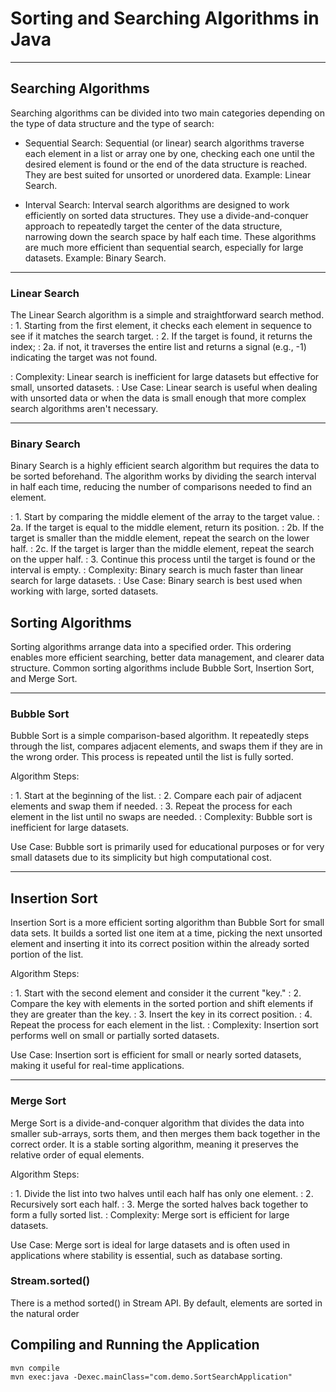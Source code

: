 

# Sorting and Searching Algorithms in Java
***
## Searching Algorithms
Searching algorithms can be divided into two main categories depending on the type of data structure and the type of search:

* Sequential Search: Sequential (or linear) search algorithms traverse each element in a list or array one by one, checking each one until the desired element is found or the end of the data structure is reached. They are best suited for unsorted or unordered data. Example: Linear Search.

* Interval Search: Interval search algorithms are designed to work efficiently on sorted data structures. They use a divide-and-conquer approach to repeatedly target the center of the data structure, narrowing down the search space by half each time. These algorithms are much more efficient than sequential search, especially for large datasets. Example: Binary Search.

***
### Linear Search

The Linear Search algorithm is a simple and straightforward search method. 
: 1. Starting from the first element, it checks each element in sequence to see if it matches the search target. 
: 2. If the target is found, it returns the index; 
: 2a. if not, it traverses the entire list and returns a signal (e.g., -1) indicating the target was not found.

: Complexity: Linear search is inefficient for large datasets but effective for small, unsorted datasets.
: Use Case: Linear search is useful when dealing with unsorted data or when the data is small enough that more complex search algorithms aren't necessary.

***
### Binary Search
Binary Search is a highly efficient search algorithm but requires the data to be sorted beforehand. The algorithm works by dividing the search interval in half each time, reducing the number of comparisons needed to find an element.

: 1. Start by comparing the middle element of the array to the target value.
: 2a. If the target is equal to the middle element, return its position.
: 2b.  If the target is smaller than the middle element, repeat the search on the lower half.
: 2c.   If the target is larger than the middle element, repeat the search on the upper half.
: 3. Continue this process until the target is found or the interval is empty.
: Complexity: Binary search is much faster than linear search for large datasets.
: Use Case: Binary search is best used when working with large, sorted datasets.

## Sorting Algorithms
Sorting algorithms arrange data into a specified order. This ordering enables more efficient searching, better data management, and clearer data structure. Common sorting algorithms include Bubble Sort, Insertion Sort, and Merge Sort.
***

### Bubble Sort
Bubble Sort is a simple comparison-based algorithm. It repeatedly steps through the list, compares adjacent elements, and swaps them if they are in the wrong order. This process is repeated until the list is fully sorted.

Algorithm Steps:

: 1. Start at the beginning of the list.
: 2. Compare each pair of adjacent elements and swap them if needed.
: 3. Repeat the process for each element in the list until no swaps are needed.
: Complexity: Bubble sort is inefficient for large datasets.

Use Case: Bubble sort is primarily used for educational purposes or for very small datasets due to its simplicity but high computational cost.
***
## Insertion Sort
Insertion Sort is a more efficient sorting algorithm than Bubble Sort for small data sets. It builds a sorted list one item at a time, picking the next unsorted element and inserting it into its correct position within the already sorted portion of the list.

Algorithm Steps:

: 1. Start with the second element and consider it the current "key."
: 2. Compare the key with elements in the sorted portion and shift elements if they are greater than the key.
: 3. Insert the key in its correct position.
: 4. Repeat the process for each element in the list.
: Complexity: Insertion sort performs well on small or partially sorted datasets.

Use Case: Insertion sort is efficient for small or nearly sorted datasets, making it useful for real-time applications.
***
### Merge Sort
Merge Sort is a divide-and-conquer algorithm that divides the data into smaller sub-arrays, sorts them, and then merges them back together in the correct order. It is a stable sorting algorithm, meaning it preserves the relative order of equal elements.

Algorithm Steps:

: 1. Divide the list into two halves until each half has only one element.
: 2. Recursively sort each half.
: 3. Merge the sorted halves back together to form a fully sorted list.
: Complexity: Merge sort is efficient for large datasets.

Use Case: Merge sort is ideal for large datasets and is often used in applications where stability is essential, such as database sorting.


### Stream.sorted()
There is a method sorted() in Stream API. By default, elements are sorted in the natural order

## Compiling and Running the Application

```
mvn compile
mvn exec:java -Dexec.mainClass="com.demo.SortSearchApplication"
```
